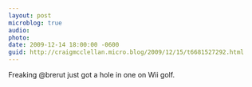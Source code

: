 ```yaml
---
layout: post
microblog: true
audio: 
photo: 
date: 2009-12-14 18:00:00 -0600
guid: http://craigmcclellan.micro.blog/2009/12/15/t6681527292.html
---
```

Freaking @brerut just got a hole in one on Wii golf.
